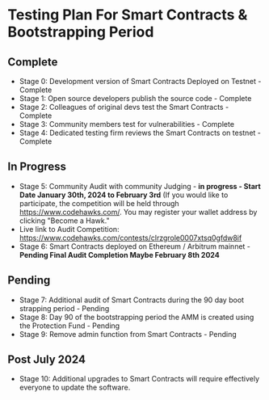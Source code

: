 # Testing Plan For Smart Contracts & Bootstrapping Period

## Complete
- Stage 0: Development version of Smart Contracts Deployed on Testnet - Complete
- Stage 1: Open source developers publish the source code - Complete
- Stage 2: Colleagues of original devs test the Smart Contracts - Complete
- Stage 3: Community members test for vulnerabilities - Complete
- Stage 4: Dedicated testing firm reviews the Smart Contracts on testnet - Complete

## In Progress
- Stage 5: Community Audit with community Judging - **in progress - Start Date January 30th, 2024 to February 3rd** 
(If you would like to participate, the competition will be held through https://www.codehawks.com/. You may register your wallet address by clicking "Become a Hawk."
- Live link to Audit Competition: https://www.codehawks.com/contests/clrzgrole0007xtsq0gfdw8if
- Stage 6: Smart Contracts deployed on Ethereum / Arbitrum mainnet - **Pending Final Audit Completion Maybe February 8th 2024**

## Pending
- Stage 7: Additional audit of Smart Contracts during the 90 day boot strapping period - Pending
- Stage 8: Day 90 of the bootstrapping period the AMM is created using the Protection Fund - Pending
- Stage 9: Remove admin function from Smart Contracts - Pending

## Post July 2024  
- Stage 10: Additional upgrades to Smart Contracts will require effectively everyone to update the software.

